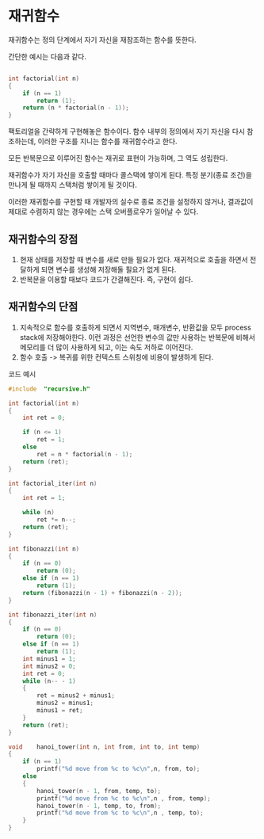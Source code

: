 # 재귀함수

재귀함수는 정의 단계에서 자기 자신을 재참조하는 함수를 뜻한다.

간단한 예시는 다음과 같다.

``` C

int factorial(int n)
{
	if (n == 1)
    	return (1);
    return (n * factorial(n - 1));
}

```

팩토리얼을 간략하게 구현해놓은 함수이다. 함수 내부의 정의에서 자기 자신을 다시 참조하는데, 이러한 구조를 지니는 함수를 재귀함수라고 한다. 

모든 반복문으로 이루어진 함수는 재귀로 표현이 가능하며, 그 역도 성립한다. 

재귀함수가 자기 자신을 호출할 때마다 콜스택에 쌓이게 된다. 특정 분기(종료 조건)을 만나게 될 때까지 스택처럼 쌓이게 될 것이다. 

이러한 재귀함수를 구현할 때 개발자의 실수로 종료 조건을 설정하지 않거나, 결과값이 제대로 수렴하지 않는 경우에는 스택 오버플로우가 일어날 수 있다.

## 재귀함수의 장점
1. 현재 상태를 저장할 때 변수를 새로 만들 필요가 없다. 재귀적으로 호출을 하면서 전달하게 되면 변수를 생성해 저장해둘 필요가 없게 된다.
2. 반복문을 이용할 때보다 코드가 간결해진다. 즉, 구현이 쉽다.

## 재귀함수의 단점
1. 지속적으로 함수를 호출하게 되면서 지역변수, 매개변수, 반환값을 모두 process stack에 저장해야한다. 이런 과정은 선언한 변수의 값만 사용하는 반복문에 비해서 메모리를 더 많이 사용하게 되고, 이는 속도 저하로 이어진다.
2. 함수 호출 -> 복귀를 위한 컨텍스트 스위칭에 비용이 발생하게 된다.

코드 예시

``` C
#include  "recursive.h"

int	factorial(int n)
{
	int	ret = 0;

	if (n <= 1)
		ret = 1;
	else
		ret = n * factorial(n - 1);
	return (ret);
}

int	factorial_iter(int n)
{
	int	ret = 1;

	while (n)
		ret *= n--;
	return (ret);
}

int	fibonazzi(int n)
{
	if (n == 0)
		return (0);
	else if (n == 1)
		return (1);
	return (fibonazzi(n - 1) + fibonazzi(n - 2));
}

int	fibonazzi_iter(int n)
{
	if (n == 0)
		return (0);
	else if (n == 1)
		return (1);
	int	minus1 = 1;
	int	minus2 = 0;
	int	ret = 0;
	while (n-- - 1)
	{
		ret = minus2 + minus1;
		minus2 = minus1;
		minus1 = ret;
	}
	return (ret);
}

void	hanoi_tower(int n, int from, int to, int temp)
{
	if (n == 1)
		printf("%d move from %c to %c\n",n, from, to);
	else
	{
		hanoi_tower(n - 1, from, temp, to);
		printf("%d move from %c to %c\n",n , from, temp);
		hanoi_tower(n - 1, temp, to, from);
		printf("%d move from %c to %c\n",n , temp, to);
	}
}

```


